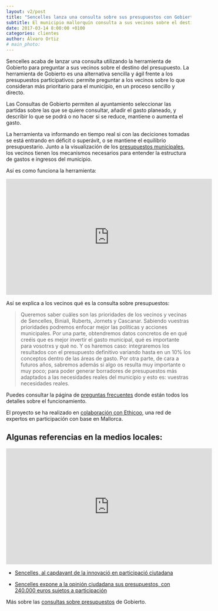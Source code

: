 ```yaml
---
layout: v2/post
title: "Sencelles lanza una consulta sobre sus presupuestos con Gobierto"
subtitle: El municipio mallorquín consulta a sus vecinos sobre el destino del presupuesto
date: 2017-03-14 8:00:00 +0100
categories: clientes
author: Álvaro Ortiz
# main_photo:
---
```


Sencelles acaba de lanzar una consulta utilizando la herramienta de Gobierto para preguntar a sus vecinos sobre el destino del presupuesto. La herramienta de Gobierto es una alternativa sencilla y ágil frente a los presupuestos participativos: permite preguntar a los vecinos sobre lo que consideran más prioritario para el municipio, en un proceso sencillo y directo.

Las Consultas de Gobierto permiten al ayuntamiento seleccionar las partidas sobre las que se quiere consultar, añadir el gasto planeado, y describir lo que se podrá o no hacer si se reduce, mantiene o aumenta el gasto.

La herramienta va informando en tiempo real si con las deciciones tomadas se está entrando en déficit o superávit, o se mantiene el equilibrio presupuestario. Junto a la visualización de los [presupuestos municipales](https://pressupostsoberts.sencelles.cat), los vecinos tienen los mecanismos necesarios para entender la estructura de gastos e ingresos del municipio.  

Así es como funciona la herramienta:

<div class="video_wrapper">
  <iframe width="560" height="315" src="https://www.youtube.com/embed/WknA_nc73u8" frameborder="0" allowfullscreen></iframe>
</div>

Así se explica a los vecinos qué es la consulta sobre presupuestos:

<blockquote>
Queremos saber cuáles son las prioridades de los vecinos y vecinas de Sencelles, Biniali, Ruberts, Jornets y Cascanar. Sabiendo vuestras prioridades podremos enfocar mejor las políticas y acciones municipales. Por una parte, obtendremos datos concretos de en qué creéis que es mejor invertir el gasto municipal, qué es importante para vosotrxs y qué no. Y os haremos caso: integraremos los resultados con el presupuesto definitivo variando hasta en un 10% los conceptos dentro de las áreas de gasto. Por otra parte, de cara a futuros años, sabremos además si algo os resulta muy importante o muy poco; para poder generar borradores de presupuestos más adaptados a las necesidades reales del municipio y esto es: vuestras necesidades reales.
</blockquote>

Puedes consultar la página de [preguntas frecuentes](https://pressupostsoberts.sencelles.cat/paginas/consulta-preguntas-frecuentes-es) donde están todos los detalles sobre el funcionamiento.

El proyecto se ha realizado en [colaboración con Ethicoo](http://comunicacion.ethicoo.org/portfolio/quipagamana/), una red de expertos en participación con base en Mallorca.


## Algunas referencias en la medios locales:

<div class="video_wrapper">
  <iframe width="560" height="315" src="https://www.youtube.com/embed/Fw82mxJkEqU" frameborder="0" allowfullscreen></iframe>
</div>

* [Sencelles, al capdavant de la innovació en participació ciutadana](https://dbalears.cat/part-forana/2017/03/12/299502/sencelles-capdavant-innovacio-participacio-ciutadana.html)

* [Sencelles expone a la opinión ciudadana sus presupuestos, con 240.000 euros sujetos a participación](http://ultimahora.es/noticias/part-forana/2017/03/11/253968/sencelles-expone-opinion-ciudadana-presupuestos-240-000-euros-sujetos-participacion.html)

<div class="separator"></div>

Más sobre las [consultas sobre presupuestos](https://gobierto.es/blog/20161020-alternativa-presupuestos-participativos.html) de Gobierto.
